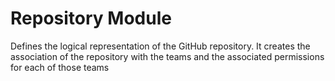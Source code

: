 # Repository Module

Defines the logical representation of the GitHub repository. It creates the
association of the repository with the teams and the associated permissions for
each of those teams
